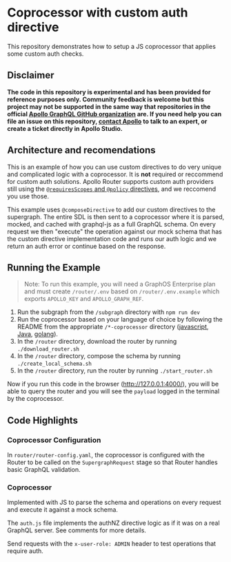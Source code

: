 # Coprocessor with custom auth directive

This repository demonstrates how to setup a JS coprocessor that applies some custom auth checks.

## Disclaimer
**The code in this repository is experimental and has been provided for reference purposes only. Community feedback is welcome but this project may not be supported in the same way that repositories in the official [Apollo GraphQL GitHub organization](https://github.com/apollographql) are. If you need help you can file an issue on this repository, [contact Apollo](https://www.apollographql.com/contact-sales) to talk to an expert, or create a ticket directly in Apollo Studio.**

## Architecture and recomendations
This is an example of how you can use custom directives to do very unique and complicated logic with a coprocessor. It is **not** required or reccommend for custom auth solutions. Apollo Router supports custom auth providers still using the [`@requiresScopes` and `@policy` directives](https://www.apollographql.com/docs/router/configuration/authorization/#authorization-directives), and we reccomend you use those.

This example uses `@composeDirective` to add our custom directives to the supergraph. The entire SDL is then sent to a coprocessor where it is parsed, mocked, and cached with graphql-js as a full GraphQL schema. On every request we then "execute" the operation against our mock schema that has the custom directive implementation code and runs our auth logic and we return an auth error or continue based on the response.

## Running the Example

> Note: To run this example, you will need a GraphOS Enterprise plan and must create `/router/.env` based on `/router/.env.example` which exports `APOLLO_KEY` and `APOLLO_GRAPH_REF`.

1. Run the subgraph from the `/subgraph` directory with `npm run dev`
1. Run the coprocessor based on your language of choice by following the README from the appropriate `/*-coprocessor` directory ([javascript](./js-coprocessor/README.md), [Java](./java-coprocessor/README.md), [golang](./golang-coprocessor/README.md)).
1. In the `/router` directory, download the router by running `./download_router.sh`
1. In the `/router` directory, compose the schema by running `./create_local_schema.sh`
1. In the `/router` directory, run the router by running `./start_router.sh`

Now if you run this code in the browser (http://127.0.0.1:4000/), you will be able to query the router and you will see the `payload` logged in the terminal by the coprocessor.

## Code Highlights

### Coprocessor Configuration

In `router/router-config.yaml`, the coprocessor is configured with the Router to be called on the `SupergraphRequest` stage so that Router handles basic GraphQL validation.

### Coprocessor

Implemented with JS to parse the schema and operations on every request and execute it against a mock schema.

The `auth.js` file implements the authNZ directive logic as if it was on a real GraphQL server. See comments for more details.

Send requests with the `x-user-role: ADMIN` header to test operations that require auth.
